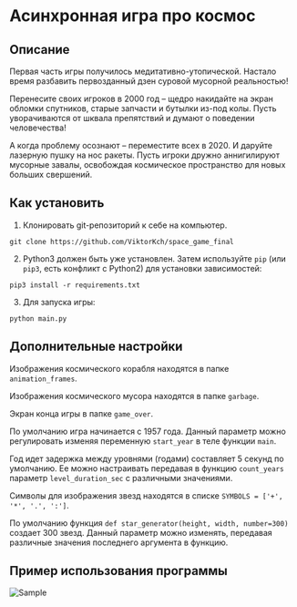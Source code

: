 # Асинхронная игра про космос


## Описание 

Первая часть игры получилось медитативно-утопической. Настало время разбавить первозданный дзен суровой мусорной реальностью!

Перенесите своих игроков в 2000 год – щедро накидайте на экран обломки спутников, старые запчасти и бутылки из-под колы. Пусть уворачиваются от шквала препятствий и думают о поведении человечества!

А когда проблему осознают – переместите всех в 2020. И даруйте лазерную пушку на нос ракеты. Пусть игроки дружно аннигилируют мусорные завалы, освобождая космическое пространство для новых больших свершений. 
## Как установить

1. Клонировать git-репозиторий к себе на компьютер.

```
git clone https://github.com/ViktorKch/space_game_final
```

2. Python3 должен быть уже установлен. 
Затем используйте `pip` (или `pip3`, есть конфликт с Python2) для установки зависимостей:

```
pip3 install -r requirements.txt
```

3. Для запуска игры:

```
python main.py
```

## Дополнительные настройки

Изображения космического корабля находятся в папке `animation_frames`.

Изображения космического мусора находятся в папке `garbage`.

Экран конца игры в папке `game_over`.

По умолчанию игра начинается с 1957 года. Данный параметр можно регулировать изменяя переменную
`start_year` в теле функции `main`. 

Год идет задержка между уровнями (годами) составляет 5 секунд по умолчанию. Ее можно настраивать передавая
в функцию `count_years` параметр `level_duration_sec` с различными значениями.

Символы для изображения звезд находятся в списке `SYMBOLS = ['+', '*', '.', ':']`.

По умолчанию функция `def star_generator(height, width, number=300)` создает 300 звезд. Данный параметр можно изменять, передавая различные значения последнего аргумента в функцию.

## Пример использования программы

![Sample](https://raw.githubusercontent.com/ViktorKch/images/master/fire_garbage.gif)